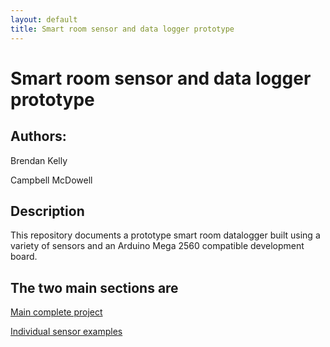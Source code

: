 ```yaml
---
layout: default
title: Smart room sensor and data logger prototype
---
```



# Smart room sensor and data logger prototype

## Authors:
Brendan Kelly

Campbell McDowell


## Description
This repository documents a prototype smart room datalogger built using a variety of sensors and an Arduino Mega 2560 compatible development board.


## The two main sections are

<a href="PartExamples/README.md">Main complete project</a>

<a href="megaSensor/README.md">Individual sensor examples</a>






<br /><br /><br />
----------------------------------
<script src="{{ site.baseurl }}/linkfixer.js"></script>
